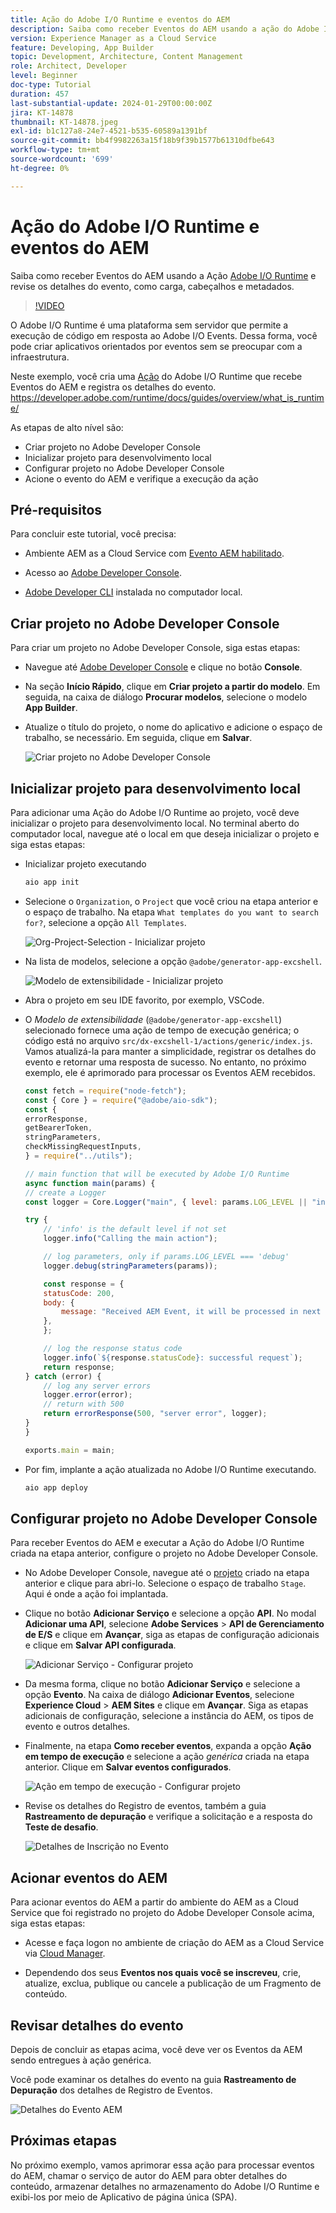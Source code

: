 ```yaml
---
title: Ação do Adobe I/O Runtime e eventos do AEM
description: Saiba como receber Eventos do AEM usando a ação do Adobe I/O Runtime e revisar os detalhes do evento, como carga, cabeçalhos e metadados.
version: Experience Manager as a Cloud Service
feature: Developing, App Builder
topic: Development, Architecture, Content Management
role: Architect, Developer
level: Beginner
doc-type: Tutorial
duration: 457
last-substantial-update: 2024-01-29T00:00:00Z
jira: KT-14878
thumbnail: KT-14878.jpeg
exl-id: b1c127a8-24e7-4521-b535-60589a1391bf
source-git-commit: bb4f9982263a15f18b9f39b1577b61310dfbe643
workflow-type: tm+mt
source-wordcount: '699'
ht-degree: 0%

---
```


# Ação do Adobe I/O Runtime e eventos do AEM

Saiba como receber Eventos do AEM usando a Ação [Adobe I/O Runtime](https://developer.adobe.com/runtime/docs/guides/overview/what_is_runtime/) e revise os detalhes do evento, como carga, cabeçalhos e metadados.

>[!VIDEO](https://video.tv.adobe.com/v/3427053?quality=12&learn=on)

O Adobe I/O Runtime é uma plataforma sem servidor que permite a execução de código em resposta ao Adobe I/O Events. Dessa forma, você pode criar aplicativos orientados por eventos sem se preocupar com a infraestrutura.

Neste exemplo, você cria uma [Ação](https://developer.adobe.com/runtime/docs/guides/using/creating_actions/) do Adobe I/O Runtime que recebe Eventos do AEM e registra os detalhes do evento.
https://developer.adobe.com/runtime/docs/guides/overview/what_is_runtime/

As etapas de alto nível são:

- Criar projeto no Adobe Developer Console
- Inicializar projeto para desenvolvimento local
- Configurar projeto no Adobe Developer Console
- Acione o evento do AEM e verifique a execução da ação

## Pré-requisitos

Para concluir este tutorial, você precisa:

- Ambiente AEM as a Cloud Service com [Evento AEM habilitado](https://developer.adobe.com/experience-cloud/experience-manager-apis/guides/events/#enable-aem-events-on-your-aem-cloud-service-environment).

- Acesso ao [Adobe Developer Console](https://developer.adobe.com/developer-console/docs/guides/getting-started).

- [Adobe Developer CLI](https://developer.adobe.com/runtime/docs/guides/tools/cli_install/) instalada no computador local.

## Criar projeto no Adobe Developer Console

Para criar um projeto no Adobe Developer Console, siga estas etapas:

- Navegue até [Adobe Developer Console](https://developer.adobe.com/) e clique no botão **Console**.

- Na seção **Início Rápido**, clique em **Criar projeto a partir do modelo**. Em seguida, na caixa de diálogo **Procurar modelos**, selecione o modelo **App Builder**.

- Atualize o título do projeto, o nome do aplicativo e adicione o espaço de trabalho, se necessário. Em seguida, clique em **Salvar**.

  ![Criar projeto no Adobe Developer Console](../assets/examples/runtime-action/create-project.png)


## Inicializar projeto para desenvolvimento local

Para adicionar uma Ação do Adobe I/O Runtime ao projeto, você deve inicializar o projeto para desenvolvimento local. No terminal aberto do computador local, navegue até o local em que deseja inicializar o projeto e siga estas etapas:

- Inicializar projeto executando

  ```bash
  aio app init
  ```

- Selecione o `Organization`, o `Project` que você criou na etapa anterior e o espaço de trabalho. Na etapa `What templates do you want to search for?`, selecione a opção `All Templates`.

  ![Org-Project-Selection - Inicializar projeto](../assets/examples/runtime-action/all-templates.png)

- Na lista de modelos, selecione a opção `@adobe/generator-app-excshell`.

  ![Modelo de extensibilidade - Inicializar projeto](../assets/examples/runtime-action/extensibility-template.png)

- Abra o projeto em seu IDE favorito, por exemplo, VSCode.

- O _Modelo de extensibilidade_ (`@adobe/generator-app-excshell`) selecionado fornece uma ação de tempo de execução genérica; o código está no arquivo `src/dx-excshell-1/actions/generic/index.js`. Vamos atualizá-la para manter a simplicidade, registrar os detalhes do evento e retornar uma resposta de sucesso. No entanto, no próximo exemplo, ele é aprimorado para processar os Eventos AEM recebidos.

  ```javascript
  const fetch = require("node-fetch");
  const { Core } = require("@adobe/aio-sdk");
  const {
  errorResponse,
  getBearerToken,
  stringParameters,
  checkMissingRequestInputs,
  } = require("../utils");
  
  // main function that will be executed by Adobe I/O Runtime
  async function main(params) {
  // create a Logger
  const logger = Core.Logger("main", { level: params.LOG_LEVEL || "info" });
  
  try {
      // 'info' is the default level if not set
      logger.info("Calling the main action");
  
      // log parameters, only if params.LOG_LEVEL === 'debug'
      logger.debug(stringParameters(params));
  
      const response = {
      statusCode: 200,
      body: {
          message: "Received AEM Event, it will be processed in next example",
      },
      };
  
      // log the response status code
      logger.info(`${response.statusCode}: successful request`);
      return response;
  } catch (error) {
      // log any server errors
      logger.error(error);
      // return with 500
      return errorResponse(500, "server error", logger);
  }
  }
  
  exports.main = main;
  ```

- Por fim, implante a ação atualizada no Adobe I/O Runtime executando.

  ```bash
  aio app deploy
  ```

## Configurar projeto no Adobe Developer Console

Para receber Eventos do AEM e executar a Ação do Adobe I/O Runtime criada na etapa anterior, configure o projeto no Adobe Developer Console.

- No Adobe Developer Console, navegue até o [projeto](https://developer.adobe.com/console/projects) criado na etapa anterior e clique para abri-lo. Selecione o espaço de trabalho `Stage`. Aqui é onde a ação foi implantada.

- Clique no botão **Adicionar Serviço** e selecione a opção **API**. No modal **Adicionar uma API**, selecione **Adobe Services** > **API de Gerenciamento de E/S** e clique em **Avançar**, siga as etapas de configuração adicionais e clique em **Salvar API configurada**.

  ![Adicionar Serviço - Configurar projeto](../assets/examples/runtime-action/add-io-management-api.png)

- Da mesma forma, clique no botão **Adicionar Serviço** e selecione a opção **Evento**. Na caixa de diálogo **Adicionar Eventos**, selecione **Experience Cloud** > **AEM Sites** e clique em **Avançar**. Siga as etapas adicionais de configuração, selecione a instância do AEM, os tipos de evento e outros detalhes.

- Finalmente, na etapa **Como receber eventos**, expanda a opção **Ação em tempo de execução** e selecione a ação _genérica_ criada na etapa anterior. Clique em **Salvar eventos configurados**.

  ![Ação em tempo de execução - Configurar projeto &#x200B;](../assets/examples/runtime-action/select-runtime-action.png)

- Revise os detalhes do Registro de eventos, também a guia **Rastreamento de depuração** e verifique a solicitação e a resposta do **Teste de desafio**.

  ![Detalhes de Inscrição no Evento](../assets/examples/runtime-action/debug-tracing-challenge-probe.png)


## Acionar eventos do AEM

Para acionar eventos do AEM a partir do ambiente do AEM as a Cloud Service que foi registrado no projeto do Adobe Developer Console acima, siga estas etapas:

- Acesse e faça logon no ambiente de criação do AEM as a Cloud Service via [Cloud Manager](https://my.cloudmanager.adobe.com/).

- Dependendo dos seus **Eventos nos quais você se inscreveu**, crie, atualize, exclua, publique ou cancele a publicação de um Fragmento de conteúdo.

## Revisar detalhes do evento

Depois de concluir as etapas acima, você deve ver os Eventos da AEM sendo entregues à ação genérica.

Você pode examinar os detalhes do evento na guia **Rastreamento de Depuração** dos detalhes de Registro de Eventos.

![Detalhes do Evento AEM](../assets/examples/runtime-action/aem-event-details.png)


## Próximas etapas

No próximo exemplo, vamos aprimorar essa ação para processar eventos do AEM, chamar o serviço de autor do AEM para obter detalhes do conteúdo, armazenar detalhes no armazenamento do Adobe I/O Runtime e exibi-los por meio de Aplicativo de página única (SPA).
